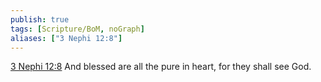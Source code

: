 ```yaml
---
publish: true
tags: [Scripture/BoM, noGraph]
aliases: ["3 Nephi 12:8"]
---
```

[3 Nephi 12:8](https://churchofjesuschrist.org/study/scriptures/bofm/3-ne/12?lang=eng&id=p8#p8) And blessed are all the pure in heart, for they shall see God.
